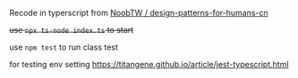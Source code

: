 Recode in typerscript from [NoobTW / design-patterns-for-humans-cn](https://github.com/NoobTW/design-patterns-for-humans-cn)


~~use `npx ts-node index.ts` to start~~

use `npm test` to run class test

for testing env setting
https://titangene.github.io/article/jest-typescript.html